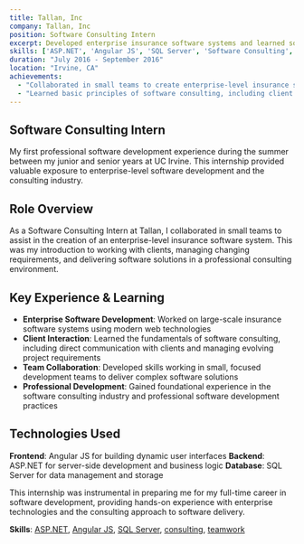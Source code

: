 ```yaml
---
title: Tallan, Inc
company: Tallan, Inc
position: Software Consulting Intern
excerpt: Developed enterprise insurance software systems and learned software consulting principles.
skills: ['ASP.NET', 'Angular JS', 'SQL Server', 'Software Consulting', 'Client Communication', 'Team Collaboration', 'Enterprise Software']
duration: "July 2016 - September 2016"
location: "Irvine, CA"
achievements:
  - "Collaborated in small teams to create enterprise-level insurance software system using ASP.NET, Angular JS, and SQL Server"
  - "Learned basic principles of software consulting, including client communication and handling changing requirements"
---
```


## Software Consulting Intern

My first professional software development experience during the summer between my junior and senior years at UC Irvine. This internship provided valuable exposure to enterprise-level software development and the consulting industry.

## Role Overview

As a Software Consulting Intern at Tallan, I collaborated in small teams to assist in the creation of an enterprise-level insurance software system. This was my introduction to working with clients, managing changing requirements, and delivering software solutions in a professional consulting environment.

## Key Experience & Learning

- **Enterprise Software Development**: Worked on large-scale insurance software systems using modern web technologies
- **Client Interaction**: Learned the fundamentals of software consulting, including direct communication with clients and managing evolving project requirements
- **Team Collaboration**: Developed skills working in small, focused development teams to deliver complex software solutions
- **Professional Development**: Gained foundational experience in the software consulting industry and professional software development practices

## Technologies Used

**Frontend**: Angular JS for building dynamic user interfaces
**Backend**: ASP.NET for server-side development and business logic
**Database**: SQL Server for data management and storage

This internship was instrumental in preparing me for my full-time career in software development, providing hands-on experience with enterprise technologies and the consulting approach to software delivery.

**Skills**: [ASP.NET](/skill/asp-net/), [Angular JS](/skill/angular-js/), [SQL Server](/skill/sql-server/), [consulting](/skill/consulting/), [teamwork](/skill/teamwork/)
